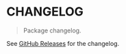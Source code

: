 # CHANGELOG

> Package changelog.

See [GitHub Releases](https://github.com/stdlib-js/namespace-alias2related/releases) for the changelog.